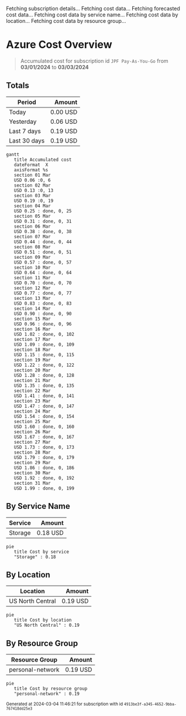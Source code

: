 Fetching subscription details...
Fetching cost data...
Fetching forecasted cost data...
Fetching cost data by service name...
Fetching cost data by location...
Fetching cost data by resource group...
# Azure Cost Overview

> Accumulated cost for subscription id `JPF Pay-As-You-Go` from **03/01/2024** to **03/03/2024**

## Totals

|Period|Amount|
|---|---:|
|Today|0.00 USD|
|Yesterday|0.06 USD|
|Last 7 days|0.19 USD|
|Last 30 days|0.19 USD|

```mermaid
gantt
   title Accumulated cost
   dateFormat  X
   axisFormat %s
   section 01 Mar
   USD 0.06 :0, 6
   section 02 Mar
   USD 0.13 :0, 13
   section 03 Mar
   USD 0.19 :0, 19
   section 04 Mar
   USD 0.25 : done, 0, 25
   section 05 Mar
   USD 0.31 : done, 0, 31
   section 06 Mar
   USD 0.38 : done, 0, 38
   section 07 Mar
   USD 0.44 : done, 0, 44
   section 08 Mar
   USD 0.51 : done, 0, 51
   section 09 Mar
   USD 0.57 : done, 0, 57
   section 10 Mar
   USD 0.64 : done, 0, 64
   section 11 Mar
   USD 0.70 : done, 0, 70
   section 12 Mar
   USD 0.77 : done, 0, 77
   section 13 Mar
   USD 0.83 : done, 0, 83
   section 14 Mar
   USD 0.90 : done, 0, 90
   section 15 Mar
   USD 0.96 : done, 0, 96
   section 16 Mar
   USD 1.02 : done, 0, 102
   section 17 Mar
   USD 1.09 : done, 0, 109
   section 18 Mar
   USD 1.15 : done, 0, 115
   section 19 Mar
   USD 1.22 : done, 0, 122
   section 20 Mar
   USD 1.28 : done, 0, 128
   section 21 Mar
   USD 1.35 : done, 0, 135
   section 22 Mar
   USD 1.41 : done, 0, 141
   section 23 Mar
   USD 1.47 : done, 0, 147
   section 24 Mar
   USD 1.54 : done, 0, 154
   section 25 Mar
   USD 1.60 : done, 0, 160
   section 26 Mar
   USD 1.67 : done, 0, 167
   section 27 Mar
   USD 1.73 : done, 0, 173
   section 28 Mar
   USD 1.79 : done, 0, 179
   section 29 Mar
   USD 1.86 : done, 0, 186
   section 30 Mar
   USD 1.92 : done, 0, 192
   section 31 Mar
   USD 1.99 : done, 0, 199
```

## By Service Name

|Service|Amount|
|---|---:|
|Storage|0.18 USD|

```mermaid
pie
   title Cost by service
   "Storage" : 0.18
```

## By Location

|Location|Amount|
|---|---:|
|US North Central|0.19 USD|

```mermaid
pie
   title Cost by location
   "US North Central" : 0.19
```

## By Resource Group

|Resource Group|Amount|
|---|---:|
|personal-network|0.19 USD|

```mermaid
pie
   title Cost by resource group
   "personal-network" : 0.19
```

<sup>Generated at 2024-03-04 11:46:21 for subscription with id `4913be3f-a345-4652-9bba-767418dd25e3`</sup>
